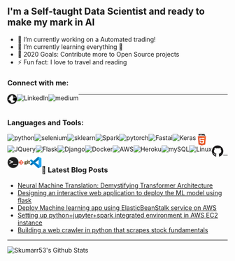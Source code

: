## I'm a Self-taught Data Scientist and ready to make my mark in AI
- 🔭 I’m currently working on a Automated trading!
- 🌱 I’m currently learning everything 🤣
- 🥅 2020 Goals: Contribute more to Open Source projects
- ⚡ Fun fact: I love to travel and reading 

### Connect with me:

[<img align="left" alt="herokum blog" height="22px" src="https://raw.githubusercontent.com/iconic/open-iconic/master/svg/globe.svg" />][website]
[<img align="left" alt="LinkedIn" height="22px" src="https://cdn.jsdelivr.net/npm/simple-icons@v3/icons/linkedin.svg" />][linkedin]
[<img align="left" alt="medium" height="22px" src="https://seeklogo.com/images/M/medium-logo-93CDCF6451-seeklogo.com.png" />][medium]

---
<br />

### Languages and Tools:

<img align="left" alt="python" height="26px" src="https://f1.pngfuel.com/png/835/530/416/python-logo-programming-language-computer-programming-python-programming-basics-for-absolute-beginners-scripting-language-source-code-php-code-climate-inc-png-clip-art-thumbnail.png" />
<img align="left" alt="selenium" height="26px" src="https://cdn.worldvectorlogo.com/logos/selenium-logo.svg"/>
<img align="left" alt="sklearn" height="26px" src="https://scikit-learn.org/stable/_static/scikit-learn-logo-small.png"/>
<img align="left" alt="Spark" height="26px" src="https://upload.wikimedia.org/wikipedia/commons/thumb/f/f3/Apache_Spark_logo.svg/388px-Apache_Spark_logo.svg.png" />
<img align="left" alt="pytorch" height="26px" src="https://www.clipartmax.com/png/middle/322-3225839_tnt-pytorch-machine-learning-logo.png"/>
<img align="left" alt="Fastai" height="26px" src="https://buzz-prod-photos.global.ssl.fastly.net/img/87a50dce-a64d-4747-b152-30f2f13e80ef"/>
<img align="left" alt="Keras" height="26px" src="https://keras.io/img/logo.png"/>
<img align="left" alt="HTML5" height="26px" src="https://raw.githubusercontent.com/github/explore/80688e429a7d4ef2fca1e82350fe8e3517d3494d/topics/html/html.png" />
<img align="left" alt="JQuery" height="26px" src="https://openjsf.org/wp-content/uploads/sites/84/2019/10/jquery-logo-vertical_large_square.png"/>
<img align="left" alt="Flask" height="26px" src="https://flask.palletsprojects.com/en/1.1.x/_images/flask-logo.png" />
<img align="left" alt="Django" height="26px" src="https://res.cloudinary.com/practicaldev/image/fetch/s--966bBjwS--/c_imagga_scale,f_auto,fl_progressive,h_420,q_auto,w_1000/https://dev-to-uploads.s3.amazonaws.com/i/kmflxga9f7qtvj5dzns0.png"/>
<img align="left" alt="Docker" height="26px" src="https://www.docker.com/sites/default/files/d8/styles/role_icon/public/2019-07/vertical-logo-monochromatic.png?itok=erja9lKc"/>
<img align="left" alt="AWS" height="26px" src="https://media-exp1.licdn.com/dms/image/C4D0BAQGzuSBRRRuphw/company-logo_200_200/0?e=2159024400&v=beta&t=Rh5mO2IXBXf7-0BK0CAqkcBipZtgpLe4Oo2ZE7c0T_Y"/>
<img align="left" alt="Heroku" height="26px" src="https://cdn.worldvectorlogo.com/logos/heroku-1.svg"/>
<img align="left" alt="mySQL" height="26px" src="https://e7.pngegg.com/pngimages/170/924/png-clipart-microsoft-sql-server-microsoft-azure-sql-database-microsoft-text-logo.png"/>
<img align="left" alt="Linux" height="26px" src="https://upload.wikimedia.org/wikipedia/commons/thumb/3/35/Tux.svg/150px-Tux.svg.png" />
<img align="left" alt="GitHub" height="26px" src="https://raw.githubusercontent.com/github/explore/78df643247d429f6cc873026c0622819ad797942/topics/github/github.png" />
<img align="left" alt="terminal" height="26px" src="https://raw.githubusercontent.com/github/explore/80688e429a7d4ef2fca1e82350fe8e3517d3494d/topics/terminal/terminal.png" />

<img align="left" alt="Git" height="26px" src="https://raw.githubusercontent.com/github/explore/80688e429a7d4ef2fca1e82350fe8e3517d3494d/topics/git/git.png"/>
<img align="left" alt="Visual Studio Code" height="26px" src="https://raw.githubusercontent.com/github/explore/80688e429a7d4ef2fca1e82350fe8e3517d3494d/topics/visual-studio-code/visual-studio-code.png" />



<br />
<br />

---

### 📕 Latest Blog Posts
<!-- BLOG-POST-LIST:START -->
- [Neural Machine Translation: Demystifying Transformer Architecture](https://medium.com/swlh/neural-machine-translation-demystifying-transformer-architecture-4cb230ca1a67?source=rss-331533054e18------2)
- [Designing an interactive web application to deploy the ML model using flask](https://medium.com/@skumarr53/designing-an-interactive-web-application-to-deploy-the-ml-model-using-flask-9fef575600d2?source=rss-331533054e18------2)
- [Deploy Machine learning app using ElasticBeanStalk service on AWS](https://medium.com/@skumarr53/deploy-machine-learning-app-using-elasticbeanstalk-service-on-aws-849c89745111?source=rss-331533054e18------2)
- [Setting up python+jupyter+spark integrated environment in AWS EC2 instance](https://medium.com/@skumarr53/setting-up-python-jupyter-spark-integrated-environment-in-aws-ec2-instance-6dfd93a85c84?source=rss-331533054e18------2)
- [Building a web crawler in python that scrapes stock fundamentals](https://medium.com/datadriveninvestor/build-a-web-crawler-that-scrapes-stock-fundamentals-in-python-e2d4af56398?source=rss-331533054e18------2)
<!-- BLOG-POST-LIST:END -->

---

<img align="left" alt="Skumarr53's Github Stats" src="https://github-readme-stats.vercel.app/api?username=Skumarr53&show_icons=true&hide_border=true" />

[website]: https://skumar-djangoblog.herokuapp.com/
[twitter]: https://twitter.com/codeSTACKr
[youtube]: https://youtube.com/codeSTACKr
[instagram]: https://instagram.com/codeSTACKr
[linkedin]: https://www.linkedin.com/in/santhosh-kumar-choori/
[webdevplaylist]: https://www.youtube.com/playlist?list=PLkwxH9e_vrAJ0WbEsFA9W3I1W-g_BTsbt
[jsplaylist]: https://www.youtube.com/playlist?list=PLkwxH9e_vrALRJKu7wfXby3MKeflhTu6B
[cssplaylist]: https://www.youtube.com/playlist?list=PLkwxH9e_vrALSdvZuEh6gqQdmDoDIoqz4
[reactplaylist]: https://www.youtube.com/playlist?list=PLkwxH9e_vrAK4TdffpxKY3QGyHCpxFcQ0
[medium]: https://medium.com/@skumarr53

